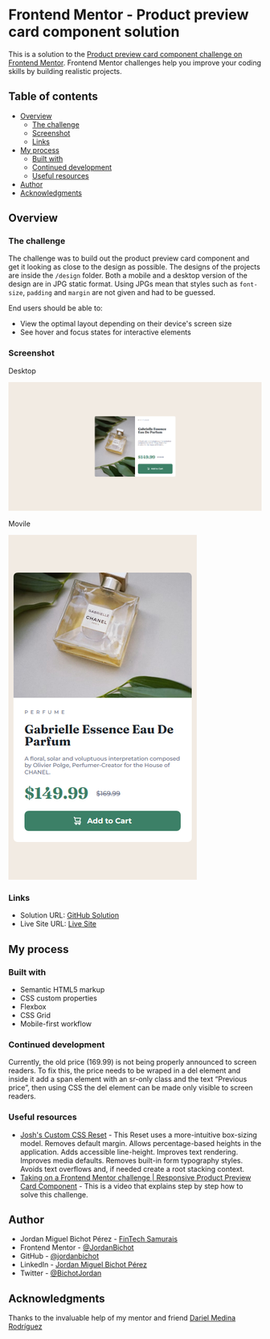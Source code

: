 # Frontend Mentor - Product preview card component solution

This is a solution to the [Product preview card component challenge on Frontend Mentor](https://www.frontendmentor.io/challenges/product-preview-card-component-GO7UmttRfa). Frontend Mentor challenges help you improve your coding skills by building realistic projects. 

## Table of contents

- [Overview](#overview)
  - [The challenge](#the-challenge)
  - [Screenshot](#screenshot)
  - [Links](#links)
- [My process](#my-process)
  - [Built with](#built-with)
  - [Continued development](#continued-development)
  - [Useful resources](#useful-resources)
- [Author](#author)
- [Acknowledgments](#acknowledgments)

## Overview

### The challenge

The challenge was to build out the product preview card component and get it looking as close to the design as possible.
The designs of the projects are inside the `/design` folder. Both a mobile and a desktop version of the design are in JPG static format. Using JPGs mean that styles such as `font-size`, `padding` and `margin` are not given and had to be guessed.

End users should be able to:
- View the optimal layout depending on their device's screen size
- See hover and focus states for interactive elements

### Screenshot

Desktop

![](./images/Screenshot_Desktop.png)

Movile

![](./images/Screenshot_Movile.png)

### Links

- Solution URL: [GitHub Solution](https://github.com/JordanBichot/product-preview-card-component-main.git)
- Live Site URL: [Live Site](https://fem-product-preview-card-challenge.netlify.app/)

## My process

### Built with

- Semantic HTML5 markup
- CSS custom properties
- Flexbox
- CSS Grid
- Mobile-first workflow

### Continued development

Currently, the old price (169.99) is not being properly announced to screen readers. To fix this, the price needs to be wraped in a del element and inside it add a span element with an sr-only class and the text “Previous price”, then using CSS the del element can be made only visible to screen readers.

### Useful resources

- [Josh's Custom CSS Reset](https://www.joshwcomeau.com/css/custom-css-reset/) - This Reset uses a more-intuitive box-sizing model. Removes default margin. Allows percentage-based heights in the application. Adds accessible line-height. Improves text rendering. Improves media defaults. Removes built-in form typography styles. Avoids text overflows and, if needed create a root stacking context.
- [Taking on a Frontend Mentor challenge | Responsive Product Preview Card Component](https://youtube.com/watch?v=B2WL6KkqhLQ&feature=shares) - This is a video that explains step by step how to solve this challenge.

## Author

- Jordan Miguel Bichot Pérez - [FinTech Samurais](https://fintechsamurais.com/)
- Frontend Mentor - [@JordanBichot](https://www.frontendmentor.io/profile/JordanBichot)
- GitHub - [@jordanbichot](https://github.com/jordanbichot)
- LinkedIn - [Jordan Miguel Bichot Pérez](https://www.linkedin.com/in/jordan-miguel-bichot-p%C3%A9rez-613172225)
- Twitter - [@BichotJordan](https://twitter.com/BichotJordan?t=lu5q3WUeYHh3oWaySHXjIg&s=09)

## Acknowledgments

Thanks to the invaluable help of my mentor and friend [Dariel Medina Rodríguez](https://github.com/darielmedr)
